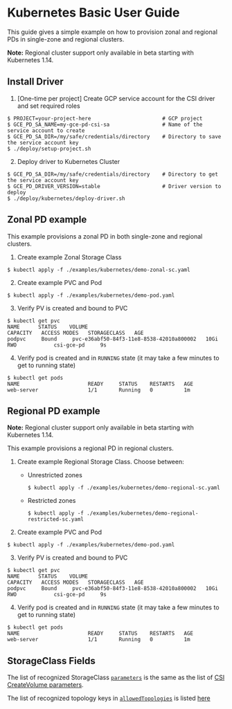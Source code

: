# Kubernetes Basic User Guide
This guide gives a simple example on how to provision zonal and regional PDs in single-zone and regional clusters.

**Note:** Regional cluster support only available in beta starting with
Kubernetes 1.14.

## Install Driver

1. [One-time per project] Create GCP service account for the CSI driver and set required roles
```
$ PROJECT=your-project-here                       # GCP project
$ GCE_PD_SA_NAME=my-gce-pd-csi-sa                 # Name of the service account to create
$ GCE_PD_SA_DIR=/my/safe/credentials/directory    # Directory to save the service account key
$ ./deploy/setup-project.sh
```

2. Deploy driver to Kubernetes Cluster
```
$ GCE_PD_SA_DIR=/my/safe/credentials/directory    # Directory to get the service account key
$ GCE_PD_DRIVER_VERSION=stable                    # Driver version to deploy
$ ./deploy/kubernetes/deploy-driver.sh
```

## Zonal PD example
This example provisions a zonal PD in both single-zone and regional clusters.

1. Create example Zonal Storage Class
```
$ kubectl apply -f ./examples/kubernetes/demo-zonal-sc.yaml
```

2. Create example PVC and Pod
```
$ kubectl apply -f ./examples/kubernetes/demo-pod.yaml
```

3. Verify PV is created and bound to PVC
```
$ kubectl get pvc
NAME      STATUS    VOLUME                                     CAPACITY   ACCESS MODES   STORAGECLASS   AGE
podpvc     Bound     pvc-e36abf50-84f3-11e8-8538-42010a800002   10Gi       RWO            csi-gce-pd     9s
```

4. Verify pod is created and in `RUNNING` state (it may take a few minutes to get to running state)
```
$ kubectl get pods
NAME                      READY     STATUS    RESTARTS   AGE
web-server                1/1       Running   0          1m
```

## Regional PD example

**Note:** Regional cluster support only available in beta starting with
Kubernetes 1.14.

This example provisions a regional PD in regional clusters.

1. Create example Regional Storage Class. Choose between:

    * Unrestricted zones
      ```
      $ kubectl apply -f ./examples/kubernetes/demo-regional-sc.yaml
      ```

    * Restricted zones
      ```
      $ kubectl apply -f ./examples/kubernetes/demo-regional-restricted-sc.yaml
      ```

2. Create example PVC and Pod
```
$ kubectl apply -f ./examples/kubernetes/demo-pod.yaml
```

3. Verify PV is created and bound to PVC
```
$ kubectl get pvc
NAME      STATUS    VOLUME                                     CAPACITY   ACCESS MODES   STORAGECLASS   AGE
podpvc     Bound     pvc-e36abf50-84f3-11e8-8538-42010a800002   10Gi       RWO            csi-gce-pd     9s
```

4. Verify pod is created and in `RUNNING` state (it may take a few minutes to get to running state)
```
$ kubectl get pods
NAME                      READY     STATUS    RESTARTS   AGE
web-server                1/1       Running   0          1m
```

## StorageClass Fields

The list of recognized StorageClass [`parameters`](https://kubernetes.io/docs/concepts/storage/storage-classes/#parameters) is the same as the list of [CSI CreateVolume parameters](../../../README.md#createvolume-parameters).

The list of recognized topology keys in [`allowedTopologies`](https://kubernetes.io/docs/concepts/storage/storage-classes/#allowed-topologies) is listed [here](../../../README.md#topology)
